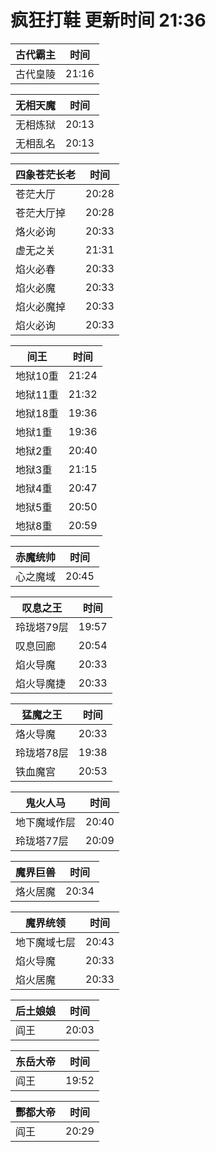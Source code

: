 # 疯狂打鞋 更新时间 21:36

| 古代霸主   | 时间    |
|--------|-------|
| 古代皇陵 | 21:16 |

| 无相天魔   | 时间    |
|--------|-------|
| 无相炼狱 | 20:13 |
| 无相乱名 | 20:13 |

| 四象苍茫长老   | 时间    |
|--------|-------|
| 苍茫大厅 | 20:28 |
| 苍茫大厅掉 | 20:28 |
| 烙火必询 | 20:33 |
| 虚无之关 | 21:31 |
| 焰火必春 | 20:33 |
| 焰火必魔 | 20:33 |
| 焰火必魔掉 | 20:33 |
| 焰火必询 | 20:33 |

| 间王   | 时间    |
|--------|-------|
| 地狱10重 | 21:24 |
| 地狱11重 | 21:32 |
| 地狱18重 | 19:36 |
| 地狱1重 | 19:36 |
| 地狱2重 | 20:40 |
| 地狱3重 | 21:15 |
| 地狱4重 | 20:47 |
| 地狱5重 | 20:50 |
| 地狱8重 | 20:59 |

| 赤魔统帅   | 时间    |
|--------|-------|
| 心之魔域 | 20:45 |

| 叹息之王   | 时间    |
|--------|-------|
| 玲珑塔79层 | 19:57 |
| 叹息回廊 | 20:54 |
| 焰火导魔 | 20:33 |
| 焰火导魔捷 | 20:33 |

| 猛魔之王   | 时间    |
|--------|-------|
| 烙火导魔 | 20:33 |
| 玲珑塔78层 | 19:38 |
| 铁血魔宫 | 20:53 |

| 鬼火人马   | 时间    |
|--------|-------|
| 地下魔域作层 | 20:40 |
| 玲珑塔77层 | 20:09 |

| 魔界巨兽   | 时间    |
|--------|-------|
| 烙火居魔 | 20:34 |

| 魔界统领   | 时间    |
|--------|-------|
| 地下魔域七层 | 20:43 |
| 焰火导魔 | 20:33 |
| 焰火居魔 | 20:33 |

| 后土娘娘   | 时间    |
|--------|-------|
| 阎王 | 20:03 |

| 东岳大帝   | 时间    |
|--------|-------|
| 阎王 | 19:52 |

| 酆都大帝   | 时间    |
|--------|-------|
| 阎王 | 20:29 |
